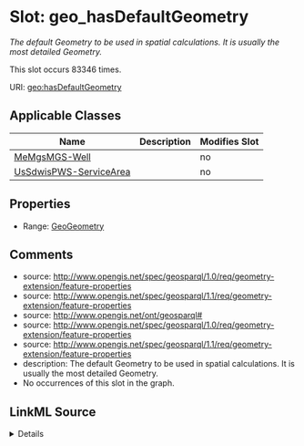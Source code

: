 

# Slot: geo_hasDefaultGeometry


_The default Geometry to be used in spatial calculations. It is usually the most detailed Geometry._






This slot occurs 83346 times.


URI: [geo:hasDefaultGeometry](http://www.opengis.net/ont/geosparql#hasDefaultGeometry)



<!-- no inheritance hierarchy -->





## Applicable Classes

| Name | Description | Modifies Slot |
| --- | --- | --- |
| [MeMgsMGS-Well](../classes/MeMgsMGS-Well.md) |  |  no  |
| [UsSdwisPWS-ServiceArea](../classes/UsSdwisPWS-ServiceArea.md) |  |  no  |







## Properties

* Range: [GeoGeometry](../classes/GeoGeometry.md)





## Comments

* source: http://www.opengis.net/spec/geosparql/1.0/req/geometry-extension/feature-properties
* source: http://www.opengis.net/spec/geosparql/1.1/req/geometry-extension/feature-properties
* source: http://www.opengis.net/ont/geosparql#
* source: http://www.opengis.net/spec/geosparql/1.0/req/geometry-extension/feature-properties
* source: http://www.opengis.net/spec/geosparql/1.1/req/geometry-extension/feature-properties
* description: The default Geometry to be used in spatial calculations. It is usually the most detailed Geometry.
* No occurrences of this slot in the graph.



## LinkML Source

<details>

```yaml
name: geo_hasDefaultGeometry
description: The default Geometry to be used in spatial calculations. It is usually
  the most detailed Geometry.
notes:
- Duplicate properties defaultGeometry and hasDefaultGeometry exist because of an
  inconsistency between ontology and documentation in GeoSPARQL 1.0. Only hasDefaultGeometry
  is described in the documention.
comments:
- 'source: http://www.opengis.net/spec/geosparql/1.0/req/geometry-extension/feature-properties'
- 'source: http://www.opengis.net/spec/geosparql/1.1/req/geometry-extension/feature-properties'
- 'source: http://www.opengis.net/ont/geosparql#'
- 'source: http://www.opengis.net/spec/geosparql/1.0/req/geometry-extension/feature-properties'
- 'source: http://www.opengis.net/spec/geosparql/1.1/req/geometry-extension/feature-properties'
- 'description: The default Geometry to be used in spatial calculations. It is usually
  the most detailed Geometry.'
- No occurrences of this slot in the graph.
from_schema: okns:geo
source: http://www.opengis.net/ont/geosparql#
exact_mappings:
- http://www.opengis.net/ont/geosparql#defaultGeometry
domain: geo_Feature
slot_uri: geo:hasDefaultGeometry
domain_of:
- me_mgs_MGS-Well
- us_sdwis_PWS-ServiceArea
subproperty_of: geo_hasGeometry
range: geo_Geometry

```
</details>